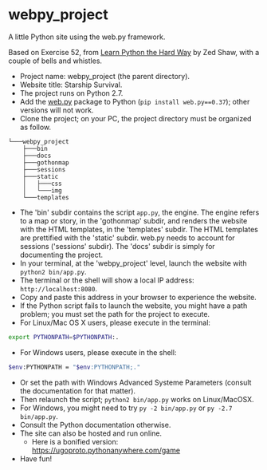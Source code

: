 # webpy_project

A little Python site using the web.py framework.

Based on Exercise 52, from [Learn Python the Hard Way](http://learnpythonthehardway.org) by Zed Shaw, with a couple of bells and whistles.

- Project name: webpy_project (the parent directory).
- Website title: Starship Survival.
- The project runs on Python 2.7.
- Add the [web.py](http://webpy.org/install) package to Python (`pip install web.py==0.37`); other versions will not work.
- Clone the project; on your PC, the project directory must be organized as follow.

```text
└───webpy_project
    ├───bin
    ├───docs
    ├───gothonmap
    ├───sessions
    ├───static
    │   ├───css
    │   └───img
    └───templates
```

- The 'bin' subdir contains the script `app.py`, the engine. The engine refers to a map or story, in the 'gothonmap' subdir, and renders the website with the HTML templates, in the 'templates' subdir. The HTML templates are prettified with the 'static' subdir. web.py needs to account for sessions ('sessions' subdir). The 'docs' subdir is simply for documenting the project.
- In your terminal, at the 'webpy_project' level, launch the website with `python2 bin/app.py`.
- The terminal or the shell will show a local IP address: `http://localhost:8080`.
- Copy and paste this address in your browser to experience the website.
- If the Python script fails to launch the website, you might have a path problem; you must set the path for the project to execute.
- For Linux/Mac OS X users, please execute in the terminal:

```bash
export PYTHONPATH=$PYTHONPATH:.
```

- For Windows users, please execute in the shell:

```bash
$env:PYTHONPATH = "$env:PYTHONPATH;."
```

- Or set the path with Windows Advanced Systeme Parameters (consult the documentation for that matter).
- Then relaunch the script; `python2 bin/app.py` works on Linux/MacOSX.
- For Windows, you might need to try `py -2 bin/app.py` or `py -2.7 bin/app.py`.
- Consult the Python documentation otherwise.
- The site can also be hosted and run online.
    - Here is a bonified version: https://ugoproto.pythonanywhere.com/game
- Have fun!
